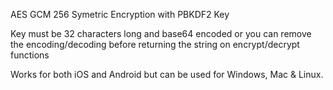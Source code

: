 
AES GCM 256 Symetric Encryption with PBKDF2 Key

Key must be 32 characters long and base64 encoded or you can remove the encoding/decoding before returning the string on encrypt/decrypt functions

Works for both iOS and Android but can be used for Windows, Mac & Linux.
